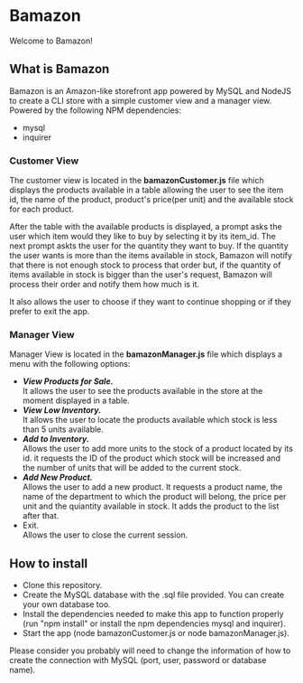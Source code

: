 # Bamazon
Welcome to Bamazon! 
<h2>What is Bamazon</h2>
Bamazon is an Amazon-like storefront app powered by MySQL and NodeJS to create a CLI store with a simple customer view and a manager view.
Powered by the following NPM dependencies:
<ul>
  <li>mysql</li>
  <li>inquirer</li>
</ul>
<h3>Customer View</h3>
The customer view is located in the <b>bamazonCustomer.js</b> file which displays the products available in a table allowing the user to see the item id, the name of the product, product's price(per unit) and the available stock for each product. 

After the table with the available products is displayed, a prompt asks the user which item would they like to buy by selecting it by its item_id. The next prompt askts the user for the quantity they want to buy. If the quantity the user wants is more than the items available in stock, Bamazon will notify that there is not enough stock to process that order but, if the quantity of items available in stock is bigger than the user's request, Bamazon will process their order and notify them how much is it. 

It also allows the user to choose if they want to continue shopping or if they prefer to exit the app.

<h3>Manager View</h3>
Manager View is located in the <b>bamazonManager.js</b> file which displays a menu with the following options:
<ul>
  <li><b><i>View Products for Sale.</i></b></li>
  It allows the user to see the products available in the store at the moment displayed in a table. 
  <li><b><i>View Low Inventory.</i></b></li>
  It allows the user to locate the products available which stock is less than 5 units available.
  <li><b><i>Add to Inventory.</i></b></li>
  Allows the user to add more units to the stock of a product located by its id. it requests the ID of the product which stock will be increased and the number of units that will be added to the current stock.
  <li><b><i>Add New Product.</i></b></li>
  Allows the user to add a new product. It requests a product name, the name of the department to which the product will belong, the price per unit and the quiantity available in stock. It adds the product to the  list after that.
  <li>Exit.</li>
  Allows the user to close the current session. 
</ul>

<h2>How to install</h2>
<ul>
  <li>Clone this repository.</li>
  <li>Create the MySQL database with the .sql file provided. You can create your own database too.</li>
  <li>Install the dependencies needed to make this app to function properly (run "npm install" or install the npm dependencies mysql and inquirer).</li>
  <li>Start the app (node bamazonCustomer.js  or node bamazonManager.js).</li>
</ul>
Please consider you probably will need to change the information of how to create the connection with MySQL (port, user, password or database name).
